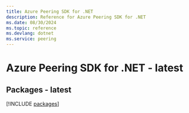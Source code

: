 ```yaml
---
title: Azure Peering SDK for .NET
description: Reference for Azure Peering SDK for .NET
ms.date: 08/30/2024
ms.topic: reference
ms.devlang: dotnet
ms.service: peering
---
```

# Azure Peering SDK for .NET - latest
## Packages - latest
[!INCLUDE [packages](peering-index.md)]